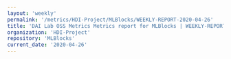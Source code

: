 ```yaml
---
layout: 'weekly'
permalink: '/metrics/HDI-Project/MLBlocks/WEEKLY-REPORT-2020-04-26'
title: 'DAI Lab OSS Metrics Metrics report for MLBlocks | WEEKLY-REPORT-2020-04-26'
organization: 'HDI-Project'
repository: 'MLBlocks'
current_date: '2020-04-26'
---
```

